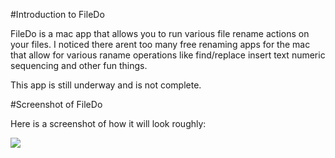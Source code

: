 #Introduction to FileDo

FileDo is a mac app that allows you to run various file rename actions on your files. I noticed there arent too many free renaming apps for the mac that allow for various raname operations like find/replace insert text numeric sequencing and other fun things.

This app is still underway and is not complete.

#Screenshot of FileDo

Here is a screenshot of how it will look roughly:

[![](https://picasaweb.google.com/lh/photo/192kJ77xwAvzwpYey6SZigKnPVq-eBS4FodJsAsuISU?feat=directlink)](https://picasaweb.google.com/lh/photo/192kJ77xwAvzwpYey6SZigKnPVq-eBS4FodJsAsuISU?feat=directlink)

